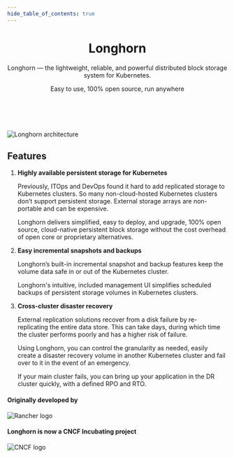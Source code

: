 ```yaml
---
hide_table_of_contents: true
---
```


<header class="hero hero--primary heroBanner_src-pages-index-module">
<div class="container">
<h1 class="hero__title" align="center">Longhorn</h1>
<p align="center" class="hero__subtitle">Longhorn — the lightweight, reliable, and powerful distributed block storage system for Kubernetes.</p>
<p align="center" class="hero__subtitle">Easy to use, 100% open source, run anywhere</p>
<div class="buttons_src-pages-index-module">
</div></div></header>

<br/>

![Longhorn architecture](/img/diagrams/architecture/how-longhorn-works.svg)

## Features

1. **Highly available persistent storage for Kubernetes**

   Previously, ITOps and DevOps found it hard to add replicated storage to
   Kubernetes clusters. So many non-cloud-hosted Kubernetes clusters
   don’t support persistent storage. External storage arrays are non-portable and
   can be expensive.

   Longhorn delivers simplified, easy to deploy, and upgrade, 100% open source,
   cloud-native persistent block storage without the cost overhead of open core or
   proprietary alternatives.

1. **Easy incremental snapshots and backups**

   Longhorn’s built-in incremental snapshot and backup features keep the volume
   data safe in or out of the Kubernetes cluster.

   Longhorn's intuitive, included management UI simplifies scheduled backups of
   persistent storage volumes in Kubernetes clusters.

1. **Cross-cluster disaster recovery**

   External replication solutions recover from a disk failure by
   re-replicating the entire data store. This can take days, during which time the
   cluster performs poorly and has a higher risk of failure.

   Using Longhorn, you can control the granularity as needed, easily create a
   disaster recovery volume in another Kubernetes cluster and fail over to it in
   the event of an emergency.

   If your main cluster fails, you can bring up your application in the DR cluster
   quickly, with a defined RPO and RTO.

#### Originally developed by

![Rancher logo](/img/rancher-logo-color.svg)

#### Longhorn is now a CNCF Incubating project

![CNCF logo](/img/cncf-logo-color.svg)
